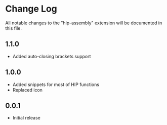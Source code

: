 # Change Log
All notable changes to the "hip-assembly" extension will be documented in this file.

## 1.1.0
- Added auto-closing brackets support

## 1.0.0
- Added snippets for most of HIP functions
- Replaced icon

## 0.0.1
- Initial release